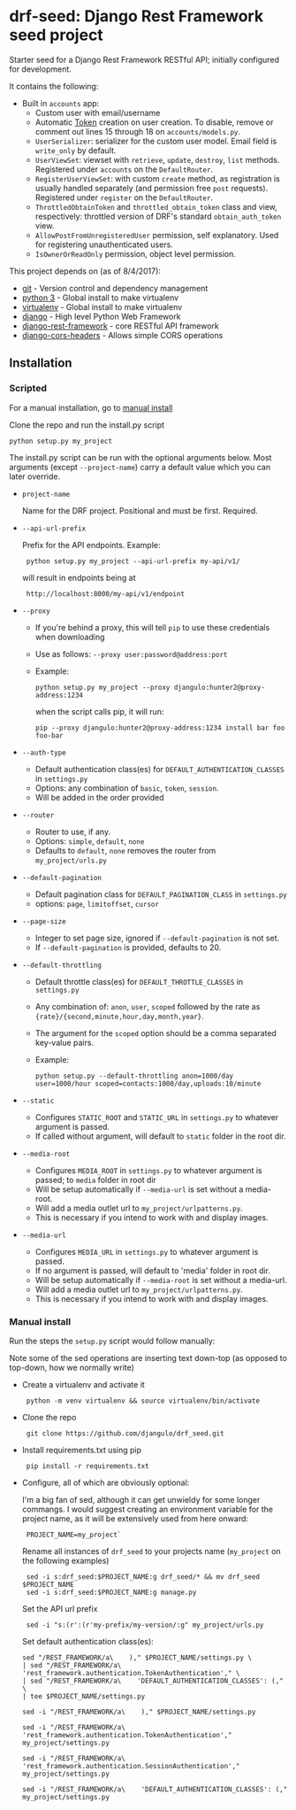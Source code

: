 # drf-seed: Django Rest Framework seed project

Starter seed for a Django Rest Framework RESTful API; initially configured for development.

It contains the following:

 - Built in `accounts` app:
   - Custom user with email/username
   - Automatic [Token](http://www.django-rest-framework.org/api-guide/authentication/#tokenauthentication) creation on user creation. To disable, remove or comment out lines 15 through 18 on `accounts/models.py`.
   - `UserSerializer`: serializer for the custom user model. Email field is `write_only` by default.
   - `UserViewSet`: viewset with `retrieve`, `update`, `destroy`, `list` methods. Registered under `accounts` on the `DefaultRouter`.
   - `RegisterUserViewSet`: with custom `create` method, as registration is usually handled separately (and permission free `post` requests). Registered under `register` on the `DefaultRouter`.
   - `ThrottledObtainToken` and `throttled_obtain_token` class and view, respectively: throttled version of DRF's standard `obtain_auth_token` view.
   - `AllowPostFromUnregisteredUser` permission, self explanatory. Used for registering unauthenticated users.
   - `IsOwnerOrReadOnly` permission, object level permission.


This project depends on (as of 8/4/2017):

 - [git](https://git-scm.com/) - Version control and dependency management
 - [python 3](http://python.org/) - Global install to make virtualenv
 - [virtualenv](https://pypi.python.org/pypi/virtualenv) - Global install to make virtualenv
 - [django](https://www.djangoproject.com/) - High level Python Web Framework
 - [django-rest-framework](http://www.django-rest-framework.org/) - core RESTful API framework
 - [django-cors-headers](https://github.com/ottoyiu/django-cors-headers) - Allows simple CORS operations

## Installation

### Scripted

For a manual installation, go to [manual install](#manual-install)

Clone the repo and run the install.py script

`python setup.py my_project`

The install.py script can be run with the optional arguments below. Most arguments (except `--project-name`) carry a default value which you can later override.

 - `project-name`
    
    Name for the DRF project. Positional and must be first. Required.

 - `--api-url-prefix`

    Prefix for the API endpoints. Example:

        python setup.py my_project --api-url-prefix my-api/v1/
        
    will result in endpoints being at 

        http://localhost:8000/my-api/v1/endpoint

 - `--proxy`
    - If you're behind a proxy, this will tell `pip` to use these credentials when downloading
    - Use as follows: `--proxy user:password@address:port`
    - Example:

        `python setup.py my_project --proxy djangulo:hunter2@proxy-address:1234`

        when the script calls pip, it will run:

        `pip --proxy djangulo:hunter2@proxy-address:1234 install bar foo foo-bar`

 - `--auth-type`
    - Default authentication class(es) for `DEFAULT_AUTHENTICATION_CLASSES` in `settings.py`
    - Options:  any combination of `basic`, `token`, `session`.
    - Will be added in the order provided

 - `--router`
    - Router to use, if any.
    - Options: `simple`, `default`, `none`
    - Defaults to `default`, `none` removes the router from `my_project/urls.py`

 - `--default-pagination`
    - Default pagination class for `DEFAULT_PAGINATION_CLASS` in `settings.py`
    - options: `page`, `limitoffset`, `cursor`

 - `--page-size`
    - Integer to set page size, ignored if `--default-pagination` is not set.
    - If `--default-pagination` is provided, defaults to 20.

 - `--default-throttling`
    - Default throttle class(es) for `DEFAULT_THROTTLE_CLASSES` in `settings.py`
    - Any combination of: `anon`, `user`, `scoped` followed by the rate as  `{rate}/{second,minute,hour,day,month,year}`.
    - The argument for the `scoped` option should be a comma separated key-value pairs.
    - Example:

        `python setup.py --default-throttling anon=1000/day user=1000/hour scoped=contacts:1000/day,uploads:10/minute`
 
 - `--static`
    - Configures `STATIC_ROOT` and `STATIC_URL` in `settings.py` to whatever argument is passed.
    - If called without argument, will default to `static` folder in the root dir.

- `--media-root`
    - Configures `MEDIA_ROOT` in `settings.py` to whatever argument is passed; to `media` folder in root dir
    - Will be setup automatically if `--media-url` is set without a media-root.
    - Will add a media outlet url to `my_project/urlpatterns.py`.
    - This is necessary if you intend to work with and display images.

- `--media-url`
    - Configures `MEDIA_URL` in `settings.py` to whatever argument is passed.
    - If no argument is passed, will default to 'media' folder in root dir.
    - Will be setup automatically if `--media-root` is set without a media-url.
    - Will add a media outlet url to `my_project/urlpatterns.py`.
    - This is necessary if you intend to work with and display images.

### Manual install

Run the steps the `setup.py` script would follow manually:

Note some of the sed operations are inserting text down-top (as opposed to top-down, how we normally write)

 - Create a virtualenv and activate it

        python -m venv virtualenv && source virtualenv/bin/activate

 - Clone the repo

        git clone https://github.com/djangulo/drf_seed.git

 - Install requirements.txt using pip

        pip install -r requirements.txt

 - Configure, all of which are obviously optional:

    I'm a big fan of sed, although it can get unwieldy for some longer commangs. I would suggest creating an environment variable for the project name, as it will be extensively used from here onward:

        PROJECT_NAME=my_project`

    Rename all instances of `drf_seed` to your projects name (`my_project` on the following examples)

        sed -i s:drf_seed:$PROJECT_NAME:g drf_seed/* && mv drf_seed $PROJECT_NAME
        sed -i s:drf_seed:$PROJECT_NAME:g manage.py

    Set the API url prefix

        sed -i "s:(r':(r'my-prefix/my-version/:g" my_project/urls.py

    Set default authentication class(es):

       sed "/REST_FRAMEWORK/a\    )," $PROJECT_NAME/settings.py \
       | sed "/REST_FRAMEWORK/a\        'rest_framework.authentication.TokenAuthentication'," \
       | sed "/REST_FRAMEWORK/a\    'DEFAULT_AUTHENTICATION_CLASSES': (," \
       | tee $PROJECT_NAME/settings.py

    `sed -i "/REST_FRAMEWORK/a\    )," $PROJECT_NAME/settings.py`

    `sed -i "/REST_FRAMEWORK/a\        'rest_framework.authentication.TokenAuthentication'," my_project/settings.py`

    `sed -i "/REST_FRAMEWORK/a\        'rest_framework.authentication.SessionAuthentication'," my_project/settings.py`

    `sed -i "/REST_FRAMEWORK/a\    'DEFAULT_AUTHENTICATION_CLASSES': (," my_project/settings.py`




